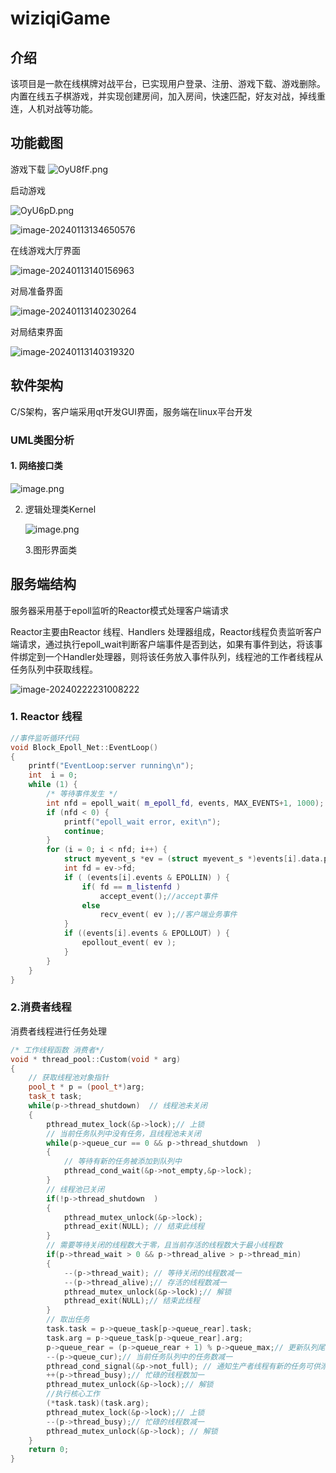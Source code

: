 # wiziqiGame

## 介绍

该项目是一款在线棋牌对战平台，已实现用户登录、注册、游戏下载、游戏删除。内置在线五子棋游戏，并实现创建房间，加入房间，快速匹配，好友对战，掉线重连，人机对战等功能。

## 功能截图

游戏下载
![OyU8fF.png](https://ooo.0x0.ooo/2024/02/21/OyU8fF.png)

启动游戏

![OyU6pD.png](https://ooo.0x0.ooo/2024/02/21/OyU6pD.png)

![image-20240113134650576](https://s2.loli.net/2024/01/13/6xXhBCUjMrIJgy2.png)

在线游戏大厅界面

![image-20240113140156963](https://s2.loli.net/2024/01/13/x5aCuDthslHbyWq.png)

对局准备界面

![image-20240113140230264](https://s2.loli.net/2024/01/13/mcUGhMvRbfgpC7q.png)

对局结束界面

![image-20240113140319320](https://s2.loli.net/2024/01/13/onGpsuwBd2NDTv5.png)

## 软件架构

C/S架构，客户端采用qt开发GUI界面，服务端在linux平台开发

### UML类图分析

#### 1. 网络接口类

![image.png](https://cdn.nlark.com/yuque/0/2024/png/42406148/1705895737385-4cc2796a-6864-40be-ba71-824b9290a1ac.png#averageHue=%231b1720&clientId=uc1437574-ac05-4&from=paste&height=799&id=uedd9b72b&originHeight=1199&originWidth=1646&originalType=binary&ratio=1.5&rotation=0&showTitle=false&size=199835&status=done&style=none&taskId=u441ff0d7-3186-4f9e-9c1f-e705a387bfa&title=&width=1097.3333333333333)

2. 逻辑处理类Kernel

   ![image.png](https://cdn.nlark.com/yuque/0/2024/png/42406148/1705895764607-adcd9e01-edd5-4384-9902-07b04ea7dd8b.png#averageHue=%231b1822&clientId=uc1437574-ac05-4&from=paste&height=638&id=u89d58525&originHeight=957&originWidth=1052&originalType=binary&ratio=1.5&rotation=0&showTitle=false&size=237222&status=done&style=none&taskId=ue9c26056-0432-421c-8fae-87350997f7f&title=&width=701.3333333333334)

    3.图形界面类



## 服务端结构

服务器采用基于epoll监听的Reactor模式处理客户端请求

Reactor主要由Reactor 线程`、`Handlers 处理器组成，Reactor线程负责监听客户端请求，通过执行epoll_wait判断客户端事件是否到达，如果有事件到达，将该事件绑定到一个Handler处理器，则将该任务放入事件队列，线程池的工作者线程从任务队列中获取线程。

![image-20240222231008222](https://s2.loli.net/2024/02/22/7GYrmIlBQf2XeZh.png)

### 1. Reactor 线程

~~~cpp
//事件监听循环代码
void Block_Epoll_Net::EventLoop()
{
    printf("EventLoop:server running\n");
    int  i = 0;
    while (1) {
        /* 等待事件发生 */
        int nfd = epoll_wait( m_epoll_fd, events, MAX_EVENTS+1, 1000);
        if (nfd < 0) {
            printf("epoll_wait error, exit\n");
            continue;
        }
        for (i = 0; i < nfd; i++) {
            struct myevent_s *ev = (struct myevent_s *)events[i].data.ptr;
            int fd = ev->fd;
            if ( (events[i].events & EPOLLIN) ) {
                if( fd == m_listenfd )
                    accept_event();//accept事件
                else
                    recv_event( ev );//客户端业务事件
            }
            if ((events[i].events & EPOLLOUT) ) {
                epollout_event( ev );
            }
        }
    }
}
~~~

### 2.消费者线程

消费者线程进行任务处理

~~~cpp
/* 工作线程函数 消费者*/
void * thread_pool::Custom(void * arg)
{
	// 获取线程池对象指针
    pool_t * p = (pool_t*)arg;
    task_t task;
    while(p->thread_shutdown)  // 线程池未关闭
    {
        pthread_mutex_lock(&p->lock);// 上锁
		// 当前任务队列中没有任务，且线程池未关闭
        while(p->queue_cur == 0 && p->thread_shutdown  )
        {
			// 等待有新的任务被添加到队列中
            pthread_cond_wait(&p->not_empty,&p->lock);
        }
		// 线程池已关闭
        if(!p->thread_shutdown  )
        {
            pthread_mutex_unlock(&p->lock);
            pthread_exit(NULL); // 结束此线程
        }
		// 需要等待关闭的线程数大于零，且当前存活的线程数大于最小线程数
        if(p->thread_wait > 0 && p->thread_alive > p->thread_min)
        {
            --(p->thread_wait); // 等待关闭的线程数减一
            --(p->thread_alive);// 存活的线程数减一
            pthread_mutex_unlock(&p->lock);// 解锁
            pthread_exit(NULL);// 结束此线程
        }
		// 取出任务
        task.task = p->queue_task[p->queue_rear].task;
        task.arg = p->queue_task[p->queue_rear].arg;
        p->queue_rear = (p->queue_rear + 1) % p->queue_max;// 更新队列尾指针
        --(p->queue_cur);// 当前任务队列中的任务数减一
        pthread_cond_signal(&p->not_full); // 通知生产者线程有新的任务可供添加
        ++(p->thread_busy);// 忙碌的线程数加一
        pthread_mutex_unlock(&p->lock);// 解锁
        //执行核心工作
        (*task.task)(task.arg);
        pthread_mutex_lock(&p->lock);// 上锁
        --(p->thread_busy);// 忙碌的线程数减一
        pthread_mutex_unlock(&p->lock); // 解锁
    }
    return 0;
}
~~~


